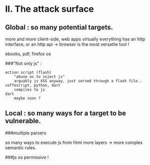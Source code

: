 II. The attack surface
=======================

Global : so many potential targets.
-----------------------------------

more and more client-side, web apps
virtually everything has an http interface, or an http api -> browser is the most versatile tool !

ebooks, pdf, firefox os

###"Not only js" : 

    action script (flash)
        "abuse as to inject js"
        arguably js XSS anyway, just served through a flash file..
    coffescript, python, dart
        compiles to js
    dart
        maybe soon ?




Local : so many ways for a target to be vulnerable.
---------------------------------------------------
    
###multiple parsers

so many ways to execute js from html
more layers -> more complex semantic rules.

###js
so permissive !
